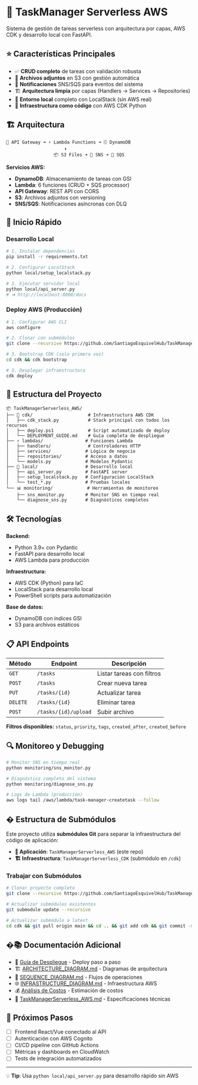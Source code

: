 # 🚀 TaskManager Serverless AWS

Sistema de gestión de tareas serverless con arquitectura por capas, AWS CDK y desarrollo local con FastAPI.

## ⭐ Características Principales

- ✅ **CRUD completo** de tareas con validación robusta
- 📎 **Archivos adjuntos** en S3 con gestión automática  
- 🔔 **Notificaciones** SNS/SQS para eventos del sistema
- 🏗️ **Arquitectura limpia** por capas (Handlers → Services → Repositories)
- 🐳 **Entorno local** completo con LocalStack (sin AWS real)
- 🚀 **Infraestructura como código** con AWS CDK Python

## 🏗️ Arquitectura

```
📱 API Gateway ➜ ⚡ Lambda Functions ➜ 🗄️ DynamoDB
                      ⬇️
                  📦 S3 Files ➜ 🔔 SNS ➜ 📨 SQS
```

**Servicios AWS:**
- **DynamoDB**: Almacenamiento de tareas con GSI
- **Lambda**: 6 funciones (CRUD + SQS processor)  
- **API Gateway**: REST API con CORS
- **S3**: Archivos adjuntos con versioning
- **SNS/SQS**: Notificaciones asíncronas con DLQ

## 🚀 Inicio Rápido

### Desarrollo Local
```bash
# 1. Instalar dependencias
pip install -r requirements.txt

# 2. Configurar LocalStack
python local/setup_localstack.py

# 3. Ejecutar servidor local
python local/api_server.py
# ➜ http://localhost:8000/docs
```

### Deploy AWS (Producción)  
```bash
# 1. Configurar AWS CLI
aws configure

# 2. Clonar con submódulos
git clone --recursive https://github.com/SantiagoEsquivelHub/TaskManagerServerless_AWS.git

# 3. Bootstrap CDK (solo primera vez)
cd cdk && cdk bootstrap

# 3. Desplegar infraestructura
cdk deploy
```

## 📁 Estructura del Proyecto

```
📦 TaskManagerServerless_AWS/
├── 🔧 cdk/                     # Infraestructura AWS CDK
│   ├── cdk_stack.py           # Stack principal con todos los recursos
│   ├── deploy.ps1             # Script automatizado de deploy
│   └── DEPLOYMENT_GUIDE.md    # Guía completa de despliegue
├── ⚡ lambdas/                # Funciones Lambda
│   ├── handlers/              # Controladores HTTP
│   ├── services/             # Lógica de negocio
│   ├── repositories/         # Acceso a datos
│   └── models.py             # Modelos Pydantic
├── 🐳 local/                  # Desarrollo local
│   ├── api_server.py         # FastAPI server
│   ├── setup_localstack.py   # Configuración LocalStack
│   └── test_*.py             # Pruebas locales
└── 📊 monitoring/             # Herramientas de monitoreo
    ├── sns_monitor.py        # Monitor SNS en tiempo real
    └── diagnose_sns.py       # Diagnósticos completos
```

## 🛠️ Tecnologías

**Backend:**
- Python 3.9+ con Pydantic
- FastAPI para desarrollo local
- AWS Lambda para producción

**Infraestructura:**
- AWS CDK (Python) para IaC
- LocalStack para desarrollo local
- PowerShell scripts para automatización

**Base de datos:**
- DynamoDB con índices GSI
- S3 para archivos estáticos

## 📋 API Endpoints

| Método | Endpoint | Descripción |
|--------|----------|-------------|
| `GET` | `/tasks` | Listar tareas con filtros |
| `POST` | `/tasks` | Crear nueva tarea |
| `PUT` | `/tasks/{id}` | Actualizar tarea |
| `DELETE` | `/tasks/{id}` | Eliminar tarea |
| `POST` | `/tasks/{id}/upload` | Subir archivo |

**Filtros disponibles:** `status`, `priority`, `tags`, `created_after`, `created_before`

## 🔍 Monitoreo y Debugging

```bash
# Monitor SNS en tiempo real
python monitoring/sns_monitor.py

# Diagnóstico completo del sistema
python monitoring/diagnose_sns.py

# Logs de Lambda (producción)
aws logs tail /aws/lambda/task-manager-createtask --follow
```

## � Estructura de Submódulos

Este proyecto utiliza **submódulos Git** para separar la infraestructura del código de aplicación:

- **📱 Aplicación**: `TaskManagerServerless_AWS` (este repo)
- **🏗️ Infraestructura**: `TaskManagerServerless_CDK` (submódulo en `/cdk`)

### Trabajar con Submódulos
```bash
# Clonar proyecto completo
git clone --recursive https://github.com/SantiagoEsquivelHub/TaskManagerServerless_AWS.git

# Actualizar submódulos existentes
git submodule update --recursive

# Actualizar submódulo a latest
cd cdk && git pull origin main && cd .. && git add cdk && git commit -m "Update CDK submodule"
```

## �📚 Documentación Adicional

- 📖 [Guía de Despliegue](cdk/DEPLOYMENT_GUIDE.md) - Deploy paso a paso
- 🏗️ [ARCHITECTURE_DIAGRAM.md](ARCHITECTURE_DIAGRAM.md) - Diagramas de arquitectura
- 🔄 [SEQUENCE_DIAGRAM.md](SEQUENCE_DIAGRAM.md) - Flujos de operaciones
- 🌐 [INFRASTRUCTURE_DIAGRAM.md](INFRASTRUCTURE_DIAGRAM.md) - Infraestructura AWS
- 💰 [Análisis de Costos](cdk/COST_ANALYSIS.md) - Estimación de costos
- 🔧 [TaskManagerServerless_AWS.md](TaskManagerServerless_AWS.md) - Especificaciones técnicas

## 🎯 Próximos Pasos

- [ ] Frontend React/Vue conectado al API
- [ ] Autenticación con AWS Cognito
- [ ] CI/CD pipeline con GitHub Actions
- [ ] Métricas y dashboards en CloudWatch
- [ ] Tests de integración automatizados

---

💡 **Tip**: Usa `python local/api_server.py` para desarrollo rápido sin AWS
